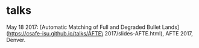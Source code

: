 # talks


May 18 2017: [Automatic Matching of Full and Degraded Bullet Lands](https://csafe-isu.github.io/talks/AFTE\ 2017/slides-AFTE.html), AFTE 2017, Denver.
